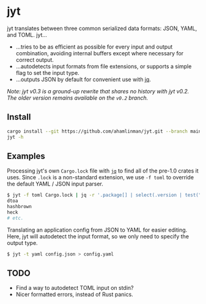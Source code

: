 # jyt

jyt translates between three common serialized data formats: JSON, YAML, and
TOML. jyt...

- ...tries to be as efficient as possible for every input and output
  combination, avoiding internal buffers except where necessary for correct
  output.
- ...autodetects input formats from file extensions, or supports a simple
  flag to set the input type.
- ...outputs JSON by default for convenient use with [jq][jq].

_Note: jyt v0.3 is a ground-up rewrite that shares no history with jyt v0.2.
The older version remains available on the `v0.2` branch._

## Install

```sh
cargo install --git https://github.com/ahamlinman/jyt.git --branch main
jyt -h
```

## Examples

Processing jyt's own `Cargo.lock` file with [`jq`][jq] to find all of the
pre-1.0 crates it uses. Since `.lock` is a non-standard extension, we use
`-f toml` to override the default YAML / JSON input parser.

```sh
$ jyt -f toml Cargo.lock | jq -r '.package[] | select(.version | test("^0\\.")).name'
dtoa
hashbrown
heck
# etc.
```

Translating an application config from JSON to YAML for easier editing. Here,
jyt will autodetect the input format, so we only need to specify the output
type.

```sh
$ jyt -t yaml config.json > config.yaml
```

[jq]: https://stedolan.github.io/jq/

## TODO

- Find a way to autodetect TOML input on stdin?
- Nicer formatted errors, instead of Rust panics.

